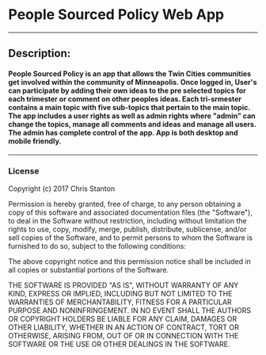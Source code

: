 # People Sourced Policy Web App

---

## Description:
#### People Sourced Policy is an app that allows the Twin Cities communities get involved within the community of Minneapolis.  Once logged in, User's can participate by adding their own ideas to the pre selected topics for each trimester or comment on other peoples ideas.  Each tri-srmester contains a main topic with five sub-topics that pertain to the main topic.  The app includes a user rights as well as admin rights where "admin" can change the topics, manage all comments and ideas and manage all users.  The admin has complete control of the app.  App is both desktop and mobile friendly.

---

### License

Copyright (c) 2017 Chris Stanton

Permission is hereby granted, free of charge, to any person obtaining a copy of this software and associated documentation files (the "Software"), to deal in the Software without restriction, including without limitation the rights to use, copy, modify, merge, publish, distribute, sublicense, and/or sell copies of the Software, and to permit persons to whom the Software is furnished to do so, subject to the following conditions:

The above copyright notice and this permission notice shall be included in all copies or substantial portions of the Software.

THE SOFTWARE IS PROVIDED "AS IS", WITHOUT WARRANTY OF ANY KIND, EXPRESS OR IMPLIED, INCLUDING BUT NOT LIMITED TO THE WARRANTIES OF MERCHANTABILITY, FITNESS FOR A PARTICULAR PURPOSE AND NONINFRINGEMENT. IN NO EVENT SHALL THE AUTHORS OR COPYRIGHT HOLDERS BE LIABLE FOR ANY CLAIM, DAMAGES OR OTHER LIABILITY, WHETHER IN AN ACTION OF CONTRACT, TORT OR OTHERWISE, ARISING FROM, OUT OF OR IN CONNECTION WITH THE SOFTWARE OR THE USE OR OTHER DEALINGS IN THE SOFTWARE.
